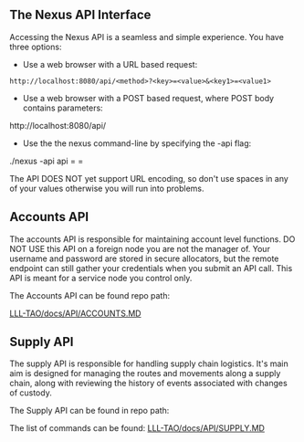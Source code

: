 The Nexus API Interface
-----------------------   

Accessing the Nexus API is a seamless and simple experience. You have three options:

* Use a web browser with a URL based request:

```
http://localhost:8080/api/<method>?<key>=<value>&<key1>=<value1>
```

* Use a web browser with a POST based request, where POST body contains
parameters:

http://localhost:8080/api/<method>

* Use the the nexus command-line by specifying the -api flag:

./nexus -api api <method> <key>=<value> <key1>=<value1>

The API DOES NOT yet support URL encoding, so don't use spaces in any of your
values otherwise you will run into problems.


## Accounts API

The accounts API is responsible for maintaining account level
functions. DO NOT USE this API on a foreign node you are not the
manager of. Your username and password are stored in secure
allocators, but the remote endpoint can still gather your credentials
when you submit an API call. This API is meant for a service node you
control only.

The Accounts API can be found repo path:

[LLL-TAO/docs/API/ACCOUNTS.MD](API/ACCOUNTS.MD)


## Supply API

The supply API is responsible for handling supply chain
logistics. It's main aim is designed for managing the routes and
movements along a supply chain, along with reviewing the history of
events associated with changes of custody.

The Supply API can be found in repo path:

The list of commands can be found:
[LLL-TAO/docs/API/SUPPLY.MD](API/SUPPLY.MD)

